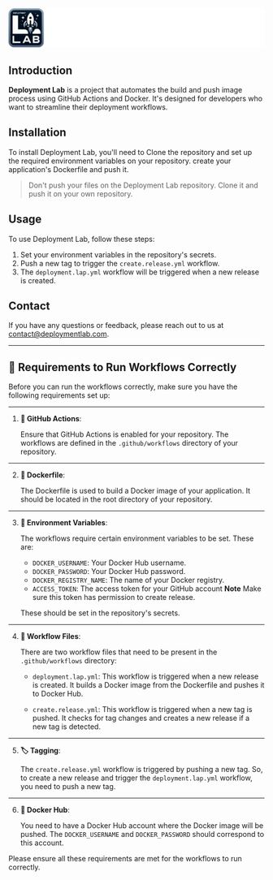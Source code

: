 <div style="text-align: center;"><img src="deployment.lab.png" alt="Deployment Lab Logo" /></div>

## **Introduction**

**Deployment Lab** is a project that automates the build and push image process using GitHub Actions and Docker. It's
designed
for
developers who want to streamline their deployment workflows.

## **Installation**

To install Deployment Lab, you'll need to Clone the repository and set up the required environment variables on your
repository.
create your application's Dockerfile and push it.

> Don't push your files on the Deployment Lab repository. Clone it and push it on your own repository.

## **Usage**

To use Deployment Lab, follow these steps:

1. Set your environment variables in the repository's secrets.
2. Push a new tag to trigger the `create.release.yml` workflow.
3. The `deployment.lap.yml` workflow will be triggered when a new release is created.

## **Contact**

If you have any questions or feedback, please reach out to us
at [contact@deploymentlab.com](mailto:dev.islam.kamel@gmail.com).

---

## 🚀 **Requirements to Run Workflows Correctly**

Before you can run the workflows correctly, make sure you have the following requirements set up:

---

1. **🔧 GitHub Actions**:

   Ensure that GitHub Actions is enabled for your repository. The workflows are defined in the `.github/workflows`
   directory of your repository.

---

2. **🐳 Dockerfile**:

   The Dockerfile is used to build a Docker image of your application. It should be located in the root directory of
   your repository.

---

3. **🔑 Environment Variables**:

   The workflows require certain environment variables to be set. These are:

    - `DOCKER_USERNAME`: Your Docker Hub username.
    - `DOCKER_PASSWORD`: Your Docker Hub password.
    - `DOCKER_REGISTRY_NAME`: The name of your Docker registry.
    - `ACCESS_TOKEN`: The access token for your GitHub account **Note** Make sure this token has permission to create
      release.

   These should be set in the repository's secrets.

---

4. **📁 Workflow Files**:

   There are two workflow files that need to be present in the `.github/workflows` directory:

    - `deployment.lap.yml`: This workflow is triggered when a new release is created. It builds a Docker image from the
      Dockerfile and pushes it to Docker Hub.

    - `create.release.yml`: This workflow is triggered when a new tag is pushed. It checks for tag changes and creates a
      new release if a new tag is detected.

---

5. **🏷️ Tagging**:

   The `create.release.yml` workflow is triggered by pushing a new tag. So, to create a new release and trigger
   the `deployment.lap.yml` workflow, you need to push a new tag.

---

6. **🐳 Docker Hub**:

   You need to have a Docker Hub account where the Docker image will be pushed. The `DOCKER_USERNAME`
   and `DOCKER_PASSWORD` should correspond to this account.

Please ensure all these requirements are met for the workflows to run correctly.